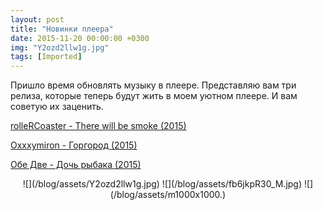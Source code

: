 ```yaml
---
layout: post
title: "Новинки плеера"
date: 2015-11-20 00:00:00 +0300
img: "Y2ozd2llw1g.jpg"
tags: [Imported]
---
```


Пришло время обновлять музыку в плеере. Представляю вам три релиза, которые теперь будут жить в моем уютном плеере. И вам советую их заценить.

[rolleRCoaster - There will be smoke (2015)](https://vk.com/rollercoaster_band?w=wall-228378_3314)

[Oxxxymiron - Горгород (2015)](https://vk.com/oxxxymiron_official?w=wall-3113588_242318)

[Обе Две - Дочь рыбака (2015)](https://music.yandex.ru/album/2489597/track/21703963)

<center>![](/blog/assets/Y2ozd2llw1g.jpg) ![](/blog/assets/fb6jkpR30_M.jpg) ![](/blog/assets/m1000x1000.)</center>